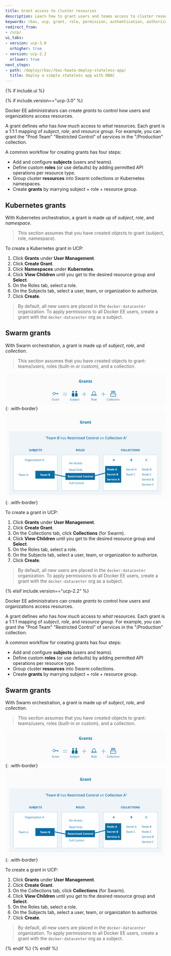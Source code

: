 ```yaml
---
title: Grant access to cluster resources
description: Learn how to grant users and teams access to cluster resources with role-based access control.
keywords: rbac, ucp, grant, role, permission, authentication, authorization
redirect_from:
- /ucp/
ui_tabs:
- version: ucp-3.0
  orhigher: true
- version: ucp-2.2
  orlower: true
next_steps:
- path: /deploy/rbac/rbac-howto-deploy-stateless-app/
  title: Deploy a simple stateless app with RBAC
---
```


{% if include.ui %}

{% if include.version=="ucp-3.0" %}

Docker EE administrators can create _grants_ to control how users and
organizations access resources.

A grant defines _who_ has _how much_ access to _what_ resources. Each grant is a
1:1:1 mapping of _subject_, _role_, and _resource group_. For example, you can
grant the "Prod Team" "Restricted Control" of services in the "/Production"
collection.

A common workflow for creating grants has four steps:

- Add and configure **subjects** (users and teams).
- Define custom **roles** (or use defaults) by adding permitted API operations
  per resource type.
- Group cluster **resources** into Swarm collections or Kubernetes namespaces.
- Create **grants** by marrying subject + role + resource group.

## Kubernetes grants

With Kubernetes orchestration, a grant is made up of *subject*, *role*, and
*namespace*.

> This section assumes that you have created objects to grant (subject, role,
> namespace).

To create a Kubernetes grant in UCP:

1. Click **Grants** under **User Management**.
2. Click **Create Grant**.
3. Click **Namespaces** under **Kubernetes**.
4. Click **View Children** until you get to the desired resource group and **Select**.
5. On the Roles tab, select a role.
6. On the Subjects tab, select a user, team, or organization to authorize.
7. Click **Create**.

> By default, all new users are placed in the `docker-datacenter` organization.
> To apply permissions to all Docker EE users, create a grant with the
> `docker-datacenter` org as a subject.

## Swarm grants

With Swarm orchestration, a grant is made up of *subject*, *role*, and
*collection*.

> This section assumes that you have created objects to grant: teams/users,
> roles (built-in or custom), and a collection.

![](../images/ucp-grant-model-0.svg){: .with-border}
![](../images/ucp-grant-model.svg){: .with-border}

To create a grant in UCP:

1. Click **Grants** under **User Management**.
2. Click **Create Grant**.
3. On the Collections tab, click **Collections** (for Swarm).
4. Click **View Children** until you get to the desired resource group and **Select**.
5. On the Roles tab, select a role.
6. On the Subjects tab, select a user, team, or organization to authorize.
7. Click **Create**.

> By default, all new users are placed in the `docker-datacenter` organization.
> To apply permissions to all Docker EE users, create a grant with the
> `docker-datacenter` org as a subject.


{% elsif include.version=="ucp-2.2" %}

Docker EE administrators can create _grants_ to control how users and
organizations access resources.

A grant defines _who_ has _how much_ access to _what_ resources. Each grant is a
1:1:1 mapping of _subject_, _role_, and _resource group_. For example, you can
grant the "Prod Team" "Restricted Control" of services in the "/Production"
collection.

A common workflow for creating grants has four steps:

- Add and configure **subjects** (users and teams).
- Define custom **roles** (or use defaults) by adding permitted API operations
  per resource type.
- Group cluster **resources** into Swarm collections.
- Create **grants** by marrying subject + role + resource group.

## Swarm grants

With Swarm orchestration, a grant is made up of *subject*, *role*, and
*collection*.

> This section assumes that you have created objects to grant: teams/users,
> roles (built-in or custom), and a collection.

![](../images/ucp-grant-model-0.svg){: .with-border}
![](../images/ucp-grant-model.svg){: .with-border}

To create a grant in UCP:

1. Click **Grants** under **User Management**.
2. Click **Create Grant**.
3. On the Collections tab, click **Collections** (for Swarm).
4. Click **View Children** until you get to the desired resource group and **Select**.
5. On the Roles tab, select a role.
6. On the Subjects tab, select a user, team, or organization to authorize.
7. Click **Create**.

> By default, all new users are placed in the `docker-datacenter` organization.
> To apply permissions to all Docker EE users, create a grant with the
> `docker-datacenter` org as a subject.

{% endif %}
{% endif %}
